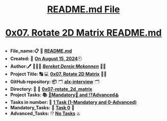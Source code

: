 <H1 align="center", height="1500"> <ins> README.md File </ins> </H1>
<H1 align="center"> <ins> 0x07. Rotate 2D Matrix README.md</ins> </H1>


##

* **File_name:📋** 📖 [**README.md**](https://github.com/BekiHabesha/alx-interview/tree/master/0x07-rotate_2d_matrix/README.md)
* **Created: 📅** <ins>**On August 15, 2024**</ins>🕙
* **Author:🖊️** 👨🏻‍💻 [***Bereket Dereje Mekonnen***](https://intranet.alxswe.com/users/BereketDerejeMekonnen) 🧑‍💻
* **Project Title: 🔠**  💻 [**0x07. Rotate 2D Matrix**](https://intranet.alxswe.com/projects/1220) 📝🔡
* **GitHub repository: 📦** 🗂 [**alx-interview**](https://github.com/BekiHabesha/alx-interview) 🗂
* **Directory: 💼** 📂 [**0x07-rotate_2d_matrix**](https://github.com/BekiHabesha/alx-interview/tree/master/0x07-rotate_2d_matrix)
* **Project Tasks: 📚** <ins>**💯Mandatory💯 and ⁉️Advanced♨️**</ins>
* **Tasks in number: 🔢** <ins>**1 Task (1-Mandatory and 0-Advanced)**</ins>
* **Mandatory_Tasks:** 💯 <ins>**Task 0**</ins> 💯
* **Advanced_Tasks:** ⁉️ <ins>**No Tasks**</ins> ♨️

###
